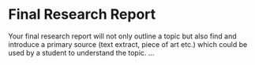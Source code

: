 # Final Research Report

Your final research report will not only outline a topic but also find and introduce a primary source \(text extract, piece of art etc.\) which could be used by a student to understand the topic. ...

